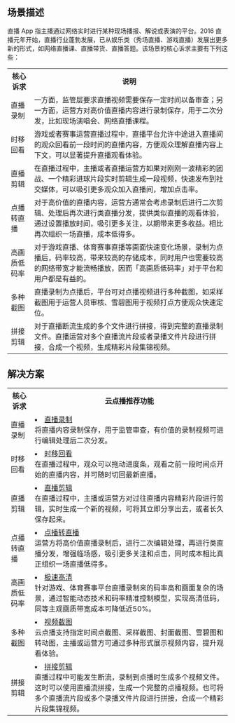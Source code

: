 ## 场景描述
直播 App 指主播通过网络实时进行某种现场播报、解说或表演的平台。2016 直播元年开始，直播行业蓬勃发展，已从娱乐类（秀场直播、游戏直播）发展出更多新的形式，如网络直播课、直播带货、直播答题。该场景的核心诉求主要有下列这些：
<table>
    <tr>
        <th>
            核心诉求              
        </th>
				<th>
           说明
        </th>
    </tr>
		<tr>
        <td>
            直播录制
        </td>
				<td>
			 一方面，监管层要求直播视频需要保存一定时间以备审查；另一方面，运营方对高价值直播内容进行录制保存，用于二次分发，比如现场演唱会、网络直播课程。
        </td>
	</tr>
	<tr>
        <td>
            时移回看
        </td>
				<td>
			 游戏或者赛事运营直播过程中，直播平台允许中途进入直播间的观众回看前一段时间的直播内容，方便观众理解直播内容上下文，可以显著提升直播观看体验。
        </td>
	</tr>
	<tr>
        <td>
            直播剪辑
        </td>
				<td>
			 在直播过程中，主播或者直播运营方如果对刚刚一波精彩的团战、一个精彩进球片段实时剪辑生成一段视频，快速发布到社交媒体，可以吸引更多观众加入直播间，增加点击率。
        </td>
	</tr>
	<tr>
        <td>
            点播转直播
        </td>
				<td>
			对于高价值的直播内容，运营方通常会考虑录制后进行二次剪辑、处理后再次进行类直播分发，提供类似直播的观看体验，通过设置播放时间，吸引更多关注，以期带来更多收益。相比再次组织一场直播，成本低得多。
        </td>
	</tr>
	<tr>
        <td>
            高画质低码率
        </td>
				<td>
				对于游戏直播、体育赛事直播等画面快速变化场景，录制为点播后，码率较高，带来较高的存储成本，同时用户也需要较高的网络带宽才能流畅播放，因而「高画质低码率」对于平台和用户都是有益的。
        </td>
	</tr>
		<tr>
        <td>
            多种截图
        </td>
				<td>
				直播录制为点播后，平台可对点播视频进行多种截图，如采样截图用于运营人员审核、雪碧图用于视频打点方便观众快速定位。
        </td>
	</tr>
	<tr>
        <td>
            拼接剪辑
        </td>
				<td>
				对于直播断流生成的多个文件进行拼接，得到完整的直播录制文件。直播运营对多个直播流片段或者录播文件片段进行拼接，合成一个视频，生成精彩片段集锦视频。
        </td>
	</tr>
</table>

## 解决方案
<table>
    <tr>
        <th>
            核心诉求              
        </th>
				<th>
           云点播推荐功能
        </th>
    </tr>
		<tr>
        <td>
           直播录制
        </td>
				<td>
				<li><a href="TODO: 产品简介>产品功能>直点结合>直播录制" title="直播录制" target="_blank">直播录制</a></br>将直播内容录制保存，用于监管审查，有价值的录制视频可进行编辑处理后二次分发。</li>
        </td>
	</tr>
	 <tr>
        <td>
           时移回看
        </td>
				<td>
				<li><a href="TODO: 产品简介>产品功能>直点结合>时移回看" title="时移回看" target="_blank">时移回看</a></br>在直播过程中，观众可以拖动进度条，观看之前一段时间点开始的直播内容，并可随时切回最新直播。</li>
        </td>
	</tr>
	<tr>
        <td>
           直播剪辑
        </td>
				<td>
				<li><a href="TODO: 产品简介>产品功能>直点结合>直播剪辑" title="直播剪辑" target="_blank">直播剪辑</a></br>在直播过程中，主播或运营方对过往直播内容精彩片段进行剪辑，实时生成一个新的视频，可将其立即分享出去，或者长久保存起来。</li>
        </td>
	</tr>
 <tr>
        <td>
           点播转直播
        </td>
				<td>
				<li><a href="TODO: 产品简介>产品功能>直点结合>点播转直播" title="点播转直播" target="_blank">点播转直播</a></br>运营方将高价值直播录制后，进行二次编辑处理，再进行类直播分发，增强临场感，吸引更多关注和点击，同时成本相比真正组织一场直播低得多。</li>
        </td>
	</tr>
	<tr>
        <td>
            高画质低码率
        </td>
				<td>
					<li><a href="TODO: 产品简介>产品功能>高效降本>极速高清" title="极速高清" target="_blank">极速高清</a></br>针对游戏、体育赛事平台直播录制来的码率高和画面复杂的场景，通过智能动态技术和码率精准控制模型，实现高清低码，同等主观画质带宽成本可降低近50%。</li>
        </td>
	</tr>
	<tr>
        <td>
            多种截图
        </td>
				<td>
					<li><a href="TODO: 产品简介>产品功能>媒体处理>视频截图" title="视频截图" target="_blank">视频截图</a></br>云点播支持指定时间点截图、采样截图、封面截图、雪碧图和转动图，主播或运营方可通过多种形式展示视频内容，提升观看体验。</li>
        </td>
	</tr>
	<tr>
        <td>
            拼接剪辑
        </td>
				<td>
					<li><a href="TODO: 产品简介>产品功能>媒体处理>拼接剪辑" title="拼接剪辑" target="_blank">拼接剪辑</a></br>直播过程中可能发生断流，录制到点播时生成多个视频文件。这时可以使用直播流拼接，生成一个完整的点播视频。也可将多个直播流片段或多个录播文件片段进行拼接，合成一个精彩片段集锦视频。</li>
        </td>
	</tr>
</table>
